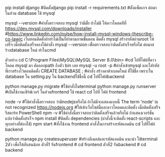 pip install django #ติดตั้งdjango
pip install -r requirements.txt #ตั้งแพ็คเกจ
ต่อมาในส่วน database ใช้ mysql

mysql --version #คำสั้งตรวจสอบ mysql ว่ามีมั้ย
ถ้าไม่มี ให้ดาวโหลดทีที่ https://dev.mysql.com/downloads/installer #https://www.linkedin.com/pulse/how-install-mysql-windows-thescribe-co-lawjc เว็บสอนติดตั้งถ้าทำไม่เป็นก็ทำตามภาพขั้นตอน
ติดตั้ง mysql สร้างรหัสผ่านroot ให้เสร็จ
เมื่อติดตั้งเสร็จลองใช้คำสั่ง mysql --version เพื่่อตรวจสอบว่าติดตั้งสำเร็จหรือไม่
ต่อมาสร้างdatabase ใหม่ ทำในcmd

ตัวอย่าง cd C:\Program Files\MySQL\MySQL Server 8.0\bin> #cd ไปที่ไฟล์ที่่ดาวโหลด mysql มา คัดลอกpath ถึงตัว bin เลย
mysql -u root -p #คำสั่งเข้าmysql และใส่รหัสที่เราสร้างไว้ตอนติดตั้ง
CREATE DATABASE ; #คำสั่ง สร้างดาต้าเบลดใหม่ ที่ใช้ชื่อ เพราะใน database ใน setting.py ใน backendใช้ชื่อนี้
cd ไปที่ไฟล์backend

python manage.py migrate #ใช้คำสั่งในterminal
python manage.py runserver #เปิดใช้งานเซิร์ฟเวอร์
ในส่วนfrontend ใช้ react cd ไปที่ ไฟล์ frontend

node -v #ใช้คำสั่งนี้ตรวจสอบ ว่ามีnodejsหรือไม่ ถ้าไม่มีจะแสดงแบบนี้ The term 'node' is not recognized
https://nodejs.org #ให้เข้าเว็บไซต์นี้และดาวโหลดและติดตั้ง เมื่อติดตั้งเสร็จรีสตาร์ท PowerShell
npm -v #ใช้คำสั่งนี้ตรวจสอบว่าติดตั้งเสร็จแล้วหรือไม่ ถ้าแสดงเวอร์ชั่นแปลว่าติดตั้งสำเร็จ
npm install #ติดตั้ง dependencies (คำสั่งนี้จะติดตั้ง react-scripts และทุกอย่างที่ต้องใช้)
npm start #สั่งใช้งาน frontend
คำสั่งในการสร้างรหัสแอดมิน cd ไปที่ไฟล์ backend

python manage.py createsuperuser #สร้างอีเมลล์และรหัสแอดมิน
แนะนำ ใช้terminal 2ตัว เพื่อให้สับสนน้อย ตัวที่1 รันfrontend # cd frontend ตัวที่2 รันbackend # cd backend

